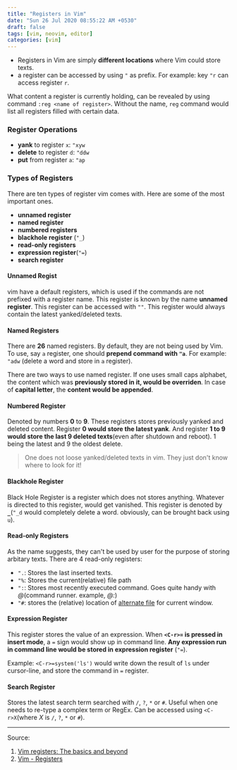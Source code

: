 ```yaml
---
title: "Registers in Vim"
date: "Sun 26 Jul 2020 08:55:22 AM +0530"
draft: false
tags: [vim, neovim, editor]
categories: [vim]
---
```


- Registers in Vim are simply **different locations** where Vim could store texts.
- a register can be accessed by using `"` as prefix. For example: key `"r` can 
access register `r`.

What content a register is currently holding, can be revealed by using command
`:reg <name of register>`. Without the name, `reg` command would list all
registers filled with certain data.


### Register Operations

- **yank** to register `x`: `"xyw`
- **delete** to register `d`: `"ddw`
- **put** from register `a`: `"ap`

### Types of Registers

There are ten types of register vim comes with. Here are some of the most
important ones.

- **unnamed register**
- **named register**
- **numbered registers**
- **blackhole register** (`"_`)
- **read-only registers**
- **expression register**(`"=`)
- **search register**

#### Unnamed Regist

vim have a default registers, which is used if the commands are not prefixed
with a register name. This register is known by the name **unnamed register**.
This register can be accessed with `""`. This register would always contain the
latest yanked/deleted texts.

#### Named Registers

There are **26** named registers. By default, they are not being used by Vim.
To use, say `a` register, one should **prepend command with `"a`**. For example:
`"adw` (delete a word and store in `a` register).

There are two ways to use named register. If one uses small caps alphabet, the
content which was **previously stored in it, would be overriden**. In case of
**capital letter**, the **content would be appended**.

#### Numbered Register

Denoted by numbers **0** to **9**. These registers stores previously yanked and
deleted content. Register **0 would store the latest yank**. And register **1 to 9
would store the last 9 deleted texts**(even after shutdown and reboot). 1 being
the latest and 9 the oldest delete.

> One does not loose yanked/deleted texts in vim. They just don't know where to
look for it!

#### Blackhole Register

Black Hole Register is a register which does not stores anything. Whatever
is directed to this register, would get vanished. This register is denoted by
**`_`**(`"_d` would completely delete a word. obviously, can be brought back
using `u`).

#### Read-only Registers

As the name suggests, they can't be used by user for the purpose of storing
arbitary texts. There are 4 read-only registers: 

- `".`: Stores the last inserted texts.
- `"%`: Stores the current(relative) file path
- `":`: Stores most recently executed command. Goes quite handy with _@_(command
runner. example, _@:_)
- `"#`: stores the (relative) location of [alternate file](#TODO) for current
window.

#### Expression Register

This register stores the value of an expression. When **`<C-r>=` is pressed in
insert mode**, a `=` sign would show up in command line. **Any expression run in
command line would be stored in expression register** (`"=`).

Example: `<C-r>=system('ls')` would write down the result of `ls` under
cursor-line, and store the command in `=` register.

#### Search Register

Stores the latest search term searched with `/`, `?`, `*` or `#`. Useful when one
needs to re-type a complex term or RegEx. Can be accessed using `<C-r>X`(where *X*
is `/`, `?`, `*` or `#`).


---

Source: 
1. [Vim registers: The basics and beyond](https://www.brianstorti.com/vim-registers/)
2. [Vim - Registers](https://www.tutorialspoint.com/vim/vim_registers.htm)

